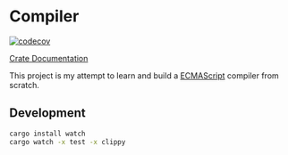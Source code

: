 # Compiler
[![codecov](https://codecov.io/gh/Boshen/compiler/branch/main/graph/badge.svg?token=84K6XNCP6R)](https://codecov.io/gh/Boshen/compiler)

[Crate Documentation]

This project is my attempt to learn and build a [ECMAScript] compiler from scratch.

## Development

```bash
cargo install watch
cargo watch -x test -x clippy
```

<!-- Links -->
[ECMAScript]: https://www.ecma-international.org/publications-and-standards/standards/ecma-262/
[Crate Documentation]: https://boshen.github.io/compiler/lexer/
